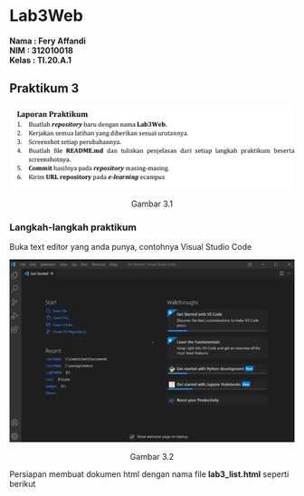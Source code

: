 # Lab3Web

**Nama  : Fery Affandi** <br>
**NIM   : 312010018**<br>
**Kelas : TI.20.A.1**<br>

## Praktikum 3

![tugas](foto/tugas.png)
<p align="center">Gambar 3.1

### Langkah-langkah praktikum 

Buka text editor yang anda punya, contohnya Visual Studio Code

![Vscode](foto/VScode.png)
<p align="center">Gambar 3.2
<br>

Persiapan membuat dokumen html dengan nama file <b>lab3_list.html</b> seperti berikut
